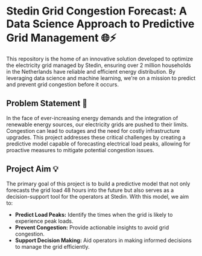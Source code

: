 # Stedin Grid Congestion Forecast: A Data Science Approach to Predictive Grid Management 🌐⚡️
This repository is the home of an innovative solution developed to optimize the electricity grid managed by Stedin, ensuring over 2 million households in the Netherlands have reliable and efficient energy distribution. By leveraging data science and machine learning, we're on a mission to predict and prevent grid congestion before it occurs.

## Problem Statement 📢
In the face of ever-increasing energy demands and the integration of renewable energy sources, our electricity grids are pushed to their limits. Congestion can lead to outages and the need for costly infrastructure upgrades. This project addresses these critical challenges by creating a predictive model capable of forecasting electrical load peaks, allowing for proactive measures to mitigate potential congestion issues. 

## Project Aim 💡
The primary goal of this project is to build a predictive model that not only forecasts the grid load 48 hours into the future but also serves as a decision-support tool for the operators at Stedin. With this model, we aim to:

- **Predict Load Peaks:** Identify the times when the grid is likely to experience peak loads.
- **Prevent Congestion:** Provide actionable insights to avoid grid congestion.
- **Support Decision Making:** Aid operators in making informed decisions to manage the grid efficiently. 
